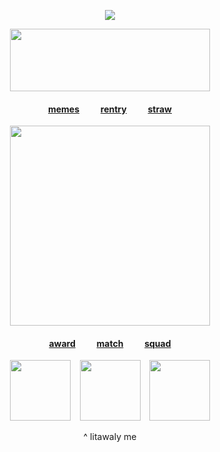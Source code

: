 <div id="header" align="center">

![](https://komarev.com/ghpvc/?username=destroy-boys&style=plastic&color=000000&label=_bmf_&base=1000)
<div id="header" align="center">

<img src=https://i.postimg.cc/yNj59dh1/Untitled89-20250816030917.png width="320" height="100">

<div id="header" align="center">
  
#### [memes](https://github.com/destroy-boys)  ⠀⠀‎  ‎  ‎  [rentry](https://rentry.co/tjkn)‎  ⠀⠀‎  ‎  ‎  ‎[straw](https://4megz.straw.page)

<img src=https://i.postimg.cc/RV0FmtVr/Untitled84-20250815003443.png width="320" height="320">

#### [award](https://github.com/pt-awards)  ⠀⠀‎  ‎  ‎  ‎[match](https://rentry.co/nwjns)  ⠀⠀‎  ‎  ‎  [squad](https://github.com/polysquad)

<img src=https://i.postimg.cc/0jkHxbxS/Screenshot-20250820-110810-Chrome.jpg width="97" height="97">⠀‎ <img src=https://i.postimg.cc/x86pdnT4/Screenshot-20250820-111245-Chrome.jpg width="97" height="97">⠀ <img src=https://i.postimg.cc/zD7c7SSF/Screenshot-20250820-111246-Chrome.jpg width="97" height="97">

^ litawaly me

